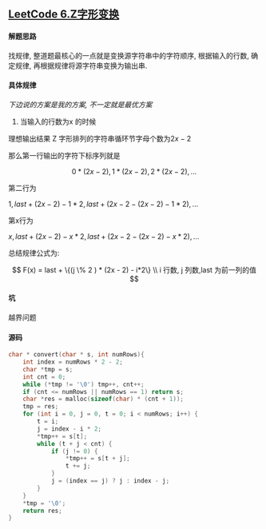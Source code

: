 ## [LeetCode 6.Z字形变换](https://leetcode-cn.com/problems/zigzag-conversion/)

#### 解题思路

找规律, 整道题最核心的一点就是变换源字符串中的字符顺序, 根据输入的行数, 确定规律, 再根据规律将源字符串变换为输出串.

#### 具体规律

*下边说的方案是我的方案, 不一定就是最优方案*

1.  当输入的行数为x 的时候

理想输出结果 Z 字形排列的字符串循环节字母个数为$2x-2$

那么第一行输出的字符下标序列就是

 $$0 * (2x-2), 1*(2x-2), 2*(2x-2), ...$$

第二行为

$1, last + (2x-2) - 1*2, last + (2x-2 - (2x-2) - 1*2), ...$

第x行为

$x, last + (2x-2) - x* 2, last + (2x-2 - (2x-2) - x*2), ...$ 

总结规律公式为: 

$$ F(x) = last + \{(j \% 2 ) * (2x - 2) - i*2\} \\ i 行数, j 列数,last 为前一列的值 $$ 

#### 坑

越界问题

#### 源码

```C
char * convert(char * s, int numRows){
    int index = numRows * 2 - 2;
    char *tmp = s;
    int cnt = 0;
    while (*tmp != '\0') tmp++, cnt++;
    if (cnt <= numRows || numRows == 1) return s;
    char *res = malloc(sizeof(char) * (cnt + 1));
    tmp = res;
    for (int i = 0, j = 0, t = 0; i < numRows; i++) {
        t = i;
        j = index - i * 2;
        *tmp++ = s[t];
        while (t + j < cnt) {
            if (j != 0) {
                *tmp++ = s[t + j];
                t += j;
            }
            j = (index == j) ? j : index - j;
        }
    }
    *tmp = '\0';
    return res;
}
```

